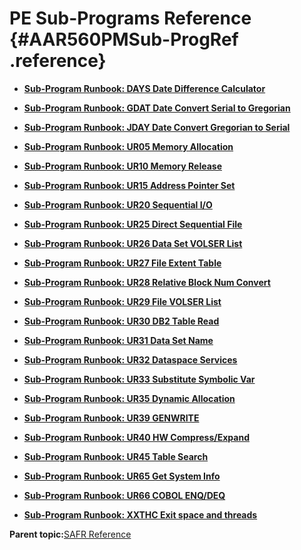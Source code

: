 # PE Sub-Programs Reference {#AAR560PMSub-ProgRef .reference}

-   **[Sub-Program Runbook: DAYS Date Difference Calculator](../html/PERDAYS.md)**  

-   **[Sub-Program Runbook: GDAT Date Convert Serial to Gregorian](../html/PERGDAT.md)**  

-   **[Sub-Program Runbook: JDAY Date Convert Gregorian to Serial](../html/PERJDAY.md)**  

-   **[Sub-Program Runbook: UR05 Memory Allocation](../html/PERUR05.md)**  

-   **[Sub-Program Runbook: UR10 Memory Release](../html/PERUR10.md)**  

-   **[Sub-Program Runbook: UR15 Address Pointer Set](../html/PERUR15.md)**  

-   **[Sub-Program Runbook: UR20 Sequential I/O](../html/PERUR20.md)**  

-   **[Sub-Program Runbook: UR25 Direct Sequential File](../html/PERUR25.md)**  

-   **[Sub-Program Runbook: UR26 Data Set VOLSER List](../html/PERUR26.md)**  

-   **[Sub-Program Runbook: UR27 File Extent Table](../html/PERUR27.md)**  

-   **[Sub-Program Runbook: UR28 Relative Block Num Convert](../html/PERUR28.md)**  

-   **[Sub-Program Runbook: UR29 File VOLSER List](../html/PERUR29.md)**  

-   **[Sub-Program Runbook: UR30 DB2 Table Read](../html/PERUR30.md)**  

-   **[Sub-Program Runbook: UR31 Data Set Name](../html/PERUR31.md)**  

-   **[Sub-Program Runbook: UR32 Dataspace Services](../html/PERUR32.md)**  

-   **[Sub-Program Runbook: UR33 Substitute Symbolic Var](../html/PERUR33.md)**  

-   **[Sub-Program Runbook: UR35 Dynamic Allocation](../html/PERUR35.md)**  

-   **[Sub-Program Runbook: UR39 GENWRITE](../html/PERUR39.md)**  

-   **[Sub-Program Runbook: UR40 HW Compress/Expand](../html/PERUR40.md)**  

-   **[Sub-Program Runbook: UR45 Table Search](../html/PERUR45.md)**  

-   **[Sub-Program Runbook: UR65 Get System Info](../html/PERUR65.md)**  

-   **[Sub-Program Runbook: UR66 COBOL ENQ/DEQ](../html/PERUR66.md)**  

-   **[Sub-Program Runbook: XXTHC Exit space and threads](../html/PERXXTHC.md)**  


**Parent topic:**[SAFR Reference](../html/AAR500RefGuide.md)

